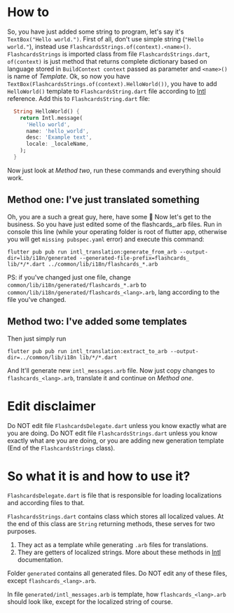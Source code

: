 # How to
So, you have just added some string to program, let's say it's `TextBox("Hello world.")`.
First of all, don't use simple string (`"Hello world."`), instead use `FlashcardsStrings.of(context).<name>()`.
`FlashcardsStrings` is imported class from file `FlashcardsStrings.dart`, `of(context)` is just method that returns complete dictionary based on language stored in `BuildContext context` passed as parameter and `<name>()` is name of *Template*.
Ok, so now you have `TextBox(FlashcardsStrings.of(context).HelloWorld())`, you have to add `HelloWorld()` template to `FlashcardsString.dart` file according to [Intl](https://pub.dartlang.org/packages/intl#messages) reference.
Add this to `FlashcardsString.dart` file:
```Dart
  String HelloWorld() {
    return Intl.message(
      'Hello world',
      name: 'hello_world',
      desc: 'Example text',
      locale: _localeName,
    );
  }
```
Now just look at *Method two*, run these commands and everything should work.

## Method one: I've just translated something 
Oh, you are a such a great guy, here, have some :cookie: 
Now let's get to the business. So you have just edited some of the flashcards_<lang>.arb files. 
Run in console this line (while your operating folder is root of flutter app, otherwise you will get `missing pubspec.yaml` error) and execute this command: 
 
`flutter pub pub run intl_translation:generate_from_arb --output-dir=lib/i18n/generated --generated-file-prefix=flashcards_ lib/*/*.dart ../common/lib/i18n/flashcards_*.arb` 
 
PS: if you've changed just one file, change `common/lib/i18n/generated/flashcards_*.arb` to `common/lib/i18n/generated/flashcards_<lang>.arb`, lang according to the file you've changed. 
 
## Method two: I've added some templates 
Then just simply run 
 
`flutter pub pub run intl_translation:extract_to_arb --output-dir=../common/lib/i18n lib/*/*.dart` 
 
And It'll generate new `intl_messages.arb` file. Now just copy changes to `flashcards_<lang>.arb`, translate it and continue on *Method one*. 


# Edit disclaimer 
Do NOT edit file `FlashcardsDelegate.dart` unless you know exactly what are you are doing. 
Do NOT edit file `FlashcardsStrings.dart` unless you know exactly what are you are doing, or you are adding new generation template (End of the `FlashcardsStrings` class). 
 
# So what it is and how to use it? 
`FlashcardsDelegate.dart` is file that is responsible for loading localizations and according files to that. 
 
`FlashcardsStrings.dart` contains class which stores all localized values. 
At the end of this class are `String` returning methods, these serves for two purposes. 
1. They act as a template while generating `.arb` files for translations. 
2. They are getters of localized strings. 
More about these methods in [Intl](https://pub.dartlang.org/packages/intl#messages) documentation. 
 
Folder `generated` contains all generated files. Do NOT edit any of these files, except `flashcards_<lang>.arb`. 
 
In file `generated/intl_messages.arb` is template, how `flashcards_<lang>.arb` should look like, except for the localized string of course. 
 
